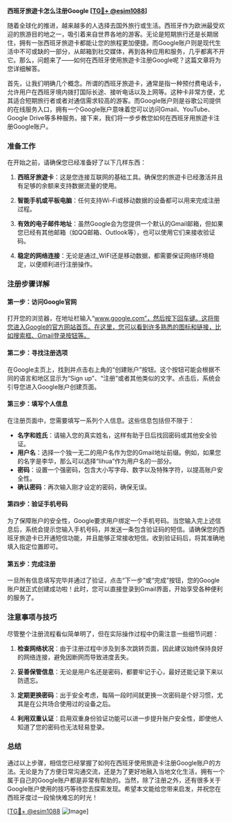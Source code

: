 **西班牙旅遊卡怎么注册Google [[TG💪+ @esim1088](https://t.me/s/esim1088)]**

随着全球化的推进，越来越多的人选择去国外旅行或生活。西班牙作为欧洲最受欢迎的旅游目的地之一，吸引着来自世界各地的游客。无论是短期旅行还是长期居住，拥有一张西班牙旅遊卡都能让您的旅程更加便捷。而Google账户则是现代生活中不可或缺的一部分，从邮箱到社交媒体，再到各种应用和服务，几乎都离不开它。那么，问题来了——如何在西班牙使用旅遊卡注册Google呢？这篇文章将为您详细解答。

首先，让我们明确几个概念。所谓的西班牙旅遊卡，通常是指一种预付费电话卡，允许用户在西班牙境内拨打国际长途、接听电话以及上网等。这种卡非常方便，尤其适合短期旅行者或者对通信需求较高的游客。而Google账户则是谷歌公司提供的在线服务入口，拥有一个Google账户意味着您可以访问Gmail、YouTube、Google Drive等多种服务。接下来，我们将一步步教您如何在西班牙用旅遊卡注册Google账户。

### 准备工作

在开始之前，请确保您已经准备好了以下几样东西：

1. **西班牙旅遊卡**：这是您连接互联网的基础工具。确保您的旅遊卡已经激活并且有足够的余额来支持数据流量的使用。
   
2. **智能手机或平板电脑**：任何支持Wi-Fi或移动数据的设备都可以用来完成注册过程。

3. **有效的电子邮件地址**：虽然Google会为您提供一个默认的Gmail邮箱，但如果您已经有其他邮箱（如QQ邮箱、Outlook等），也可以使用它们来接收验证码。

4. **稳定的网络连接**：无论是通过_WIFI还是移动数据，都需要保证网络环境稳定，以便顺利进行注册操作。

### 注册步骤详解

#### 第一步：访问Google官网
打开您的浏览器，在地址栏输入“www.google.com”，然后按下回车键。这将带您进入Google的官方网站首页。在这里，您可以看到许多熟悉的图标和链接，比如搜索框、Gmail登录按钮等。

#### 第二步：寻找注册选项
在Google主页上，找到并点击右上角的“创建账户”按钮。这个按钮可能会根据不同的语言和地区显示为“Sign up”、“注册”或者其他类似的文字。点击后，系统会引导您进入Google账户创建页面。

#### 第三步：填写个人信息
在注册页面中，您需要填写一系列个人信息。这些信息包括但不限于：
- **名字和姓氏**：请输入您的真实姓名，这样有助于日后找回密码或其他安全验证。
- **用户名**：选择一个独一无二的用户名作为您的Gmail地址前缀。例如，如果您的名字是李华，那么可以选择“lihua”作为用户名的一部分。
- **密码**：设置一个强密码，包含大小写字母、数字以及特殊字符，以提高账户安全性。
- **确认密码**：再次输入刚才设定的密码，确保无误。

#### 第四步：验证手机号码
为了保障账户的安全性，Google要求用户绑定一个手机号码。当您输入完上述信息后，系统会提示您输入手机号码，并发送一条包含验证码的短信。请确保您的西班牙旅遊卡已开通短信功能，并且能够正常接收短信。收到验证码后，将其准确地填入指定位置即可。

#### 第五步：完成注册
一旦所有信息填写完毕并通过了验证，点击“下一步”或“完成”按钮，您的Google账户就正式创建成功啦！此时，您可以直接登录到Gmail界面，开始享受各种便利的服务了。

### 注意事项与技巧

尽管整个注册流程看似简单明了，但在实际操作过程中仍需注意一些细节问题：

1. **检查网络状况**：由于注册过程中涉及到多次跳转页面，因此建议始终保持良好的网络连接，避免因断网而导致进度丢失。
   
2. **妥善保管信息**：无论是用户名还是密码，都要牢记于心，最好还能记录下来以防遗忘。
   
3. **定期更换密码**：出于安全考虑，每隔一段时间就更换一次密码是个好习惯，尤其是在公共场合使用过的设备之后。

4. **利用双重认证**：启用双重身份验证功能可以进一步提升账户安全性，即使他人知道了您的密码也无法轻易登录。

### 总结

通过以上步骤，相信您已经掌握了如何在西班牙使用旅遊卡注册Google账户的方法。无论是为了方便日常沟通交流，还是为了更好地融入当地文化生活，拥有一个属于自己的Google账户都是非常有帮助的。当然，除了注册之外，还有很多关于Google账户使用的技巧等待您去探索发现。希望本文能给您带来启发，并祝您在西班牙度过一段愉快难忘的时光！

[[TG💪+ @esim1088](https://t.me/s/esim1088) ![Image](https://i.postimg.cc/4NQfJmqS/Snipaste-2025-05-13-00-14-12.png)]